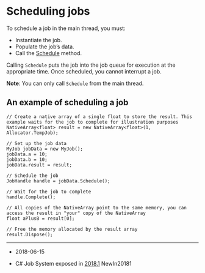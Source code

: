 # Scheduling jobs

To schedule a job in the main thread, you must:

* Instantiate the job.
* Populate the job’s data.
* Call the [Schedule](ScriptRef:Unity.Jobs.IJobExtensions.Schedule.html) method. 

Calling `Schedule` puts the job into the job queue for execution at the appropriate time. Once scheduled, you cannot interrupt a job.

**Note**: You can only call `Schedule` from the main thread.

## An example of scheduling a job

```
// Create a native array of a single float to store the result. This example waits for the job to complete for illustration purposes
NativeArray<float> result = new NativeArray<float>(1, Allocator.TempJob);

// Set up the job data
MyJob jobData = new MyJob();
jobData.a = 10;
jobData.b = 10;
jobData.result = result;

// Schedule the job
JobHandle handle = jobData.Schedule();

// Wait for the job to complete
handle.Complete();

// All copies of the NativeArray point to the same memory, you can access the result in "your" copy of the NativeArray
float aPlusB = result[0];

// Free the memory allocated by the result array
result.Dispose();
```

---

* <span class="page-edit">2018-06-15  <!-- include IncludeTextNewPageYesEdit --></span>

* <span class="page-history">C# Job System exposed in [2018.1](https://docs.unity3d.com/2018.1/Documentation/Manual/30_search.html?q=newin20181) <span class="search-words">NewIn20181</span></span> 